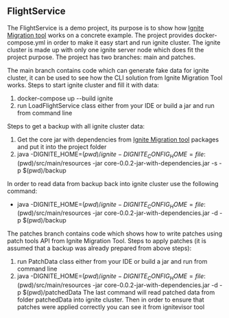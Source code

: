 ## FlightService
The FlightService is a demo project, its purpose is to show how [Ignite Migration tool](https://github.com/Alliedium/ignite-migration-tool) works on a concrete example.
The project provides docker-compose.yml in order to make it easy start and run ignite cluster.
The ignite cluster is made up with only one ignite server node which does fit the project purpose.
The project has two branches: main and patches.

The main branch contains code which can generate fake data for ignite cluster, it can be used to see how the CLI solution from Ignite Migration Tool works.
Steps to start ignite cluster and fill it with data:
 1. docker-compose up --build ignite
 2. run LoadFlightService class either from your IDE or build a jar and run from command line

Steps to get a backup with all ignite cluster data:
 1. Get the core jar with dependencies from [Ignite Migration tool](https://github.com/Alliedium/ignite-migration-tool) packages and put it into the project folder 
 2. java -DIGNITE_HOME=$(pwd)/ignite -DIGNITE_CONFIG_HOME=file:$(pwd)/src/main/resources -jar core-0.0.2-jar-with-dependencies.jar -s -p $(pwd)/backup

In order to read data from backup back into ignite cluster use the following command:
 - java -DIGNITE_HOME=$(pwd)/ignite -DIGNITE_CONFIG_HOME=file:$(pwd)/src/main/resources -jar core-0.0.2-jar-with-dependencies.jar -d -p $(pwd)/backup

The patches branch contains code which shows how to write patches using patch tools API from Ignite Migration Tool.
Steps to apply patches (it is assumed that a backup was already prepared from above steps):
 1. run PatchData class either from your IDE or build a jar and run from command line
 2. java -DIGNITE_HOME=$(pwd)/ignite -DIGNITE_CONFIG_HOME=file:$(pwd)/src/main/resources -jar core-0.0.2-jar-with-dependencies.jar -d -p $(pwd)/patchedData
The last command will read patched data from folder patchedData into ignite cluster.
Then in order to ensure that patches were applied correctly you can see it from ignitevisor tool
